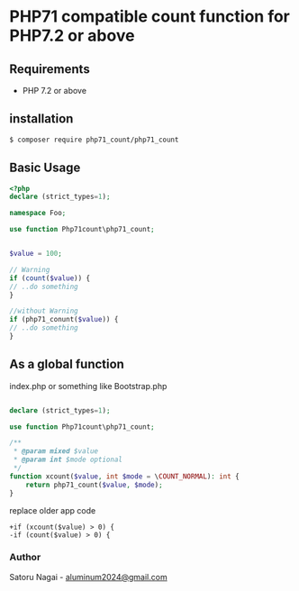 # PHP71 compatible count function for PHP7.2 or above


## Requirements

- PHP 7.2 or above

## installation

```bash
$ composer require php71_count/php71_count
```

## Basic Usage


```php
<?php
declare (strict_types=1);

namespace Foo;

use function Php71count\php71_count;


$value = 100;

// Warning
if (count($value)) {
// ..do something
}

//without Warning
if (php71_conunt($value)) {
// ..do something
}
```

## As a global function

index.php or something like Bootstrap.php

```php

declare (strict_types=1);

use function Php71count\php71_count;

/**
 * @param mixed $value
 * @param int $mode optional
 */
function xcount($value, int $mode = \COUNT_NORMAL): int {
    return php71_count($value, $mode);
}

```

replace older app code

```
+if (xcount($value) > 0) {
-if (count($value) > 0) {
```

### Author

Satoru Nagai - <aluminum2024@gmail.com>


